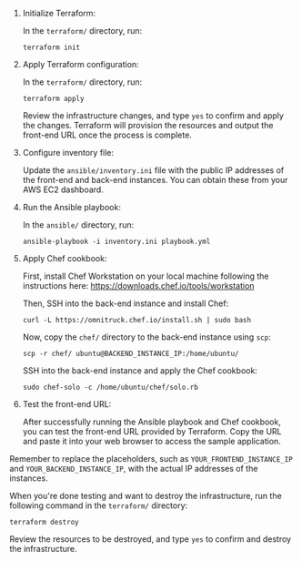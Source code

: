 1. Initialize Terraform:

   In the `terraform/` directory, run:

   ```
   terraform init
   ```

2. Apply Terraform configuration:

   In the `terraform/` directory, run:

   ```
   terraform apply
   ```

   Review the infrastructure changes, and type `yes` to confirm and apply the changes. Terraform will provision the resources and output the front-end URL once the process is complete.

3. Configure inventory file:

   Update the `ansible/inventory.ini` file with the public IP addresses of the front-end and back-end instances. You can obtain these from your AWS EC2 dashboard.

4. Run the Ansible playbook:

   In the `ansible/` directory, run:

   ```
   ansible-playbook -i inventory.ini playbook.yml
   ```

5. Apply Chef cookbook:

   First, install Chef Workstation on your local machine following the instructions here: https://downloads.chef.io/tools/workstation

   Then, SSH into the back-end instance and install Chef:

   ```
   curl -L https://omnitruck.chef.io/install.sh | sudo bash
   ```

   Now, copy the `chef/` directory to the back-end instance using `scp`:

   ```
   scp -r chef/ ubuntu@BACKEND_INSTANCE_IP:/home/ubuntu/
   ```

   SSH into the back-end instance and apply the Chef cookbook:

   ```
   sudo chef-solo -c /home/ubuntu/chef/solo.rb
   ```

6. Test the front-end URL:

   After successfully running the Ansible playbook and Chef cookbook, you can test the front-end URL provided by Terraform. Copy the URL and paste it into your web browser to access the sample application.

Remember to replace the placeholders, such as `YOUR_FRONTEND_INSTANCE_IP` and `YOUR_BACKEND_INSTANCE_IP`, with the actual IP addresses of the instances.

When you're done testing and want to destroy the infrastructure, run the following command in the `terraform/` directory:

```
terraform destroy
```

Review the resources to be destroyed, and type `yes` to confirm and destroy the infrastructure.
